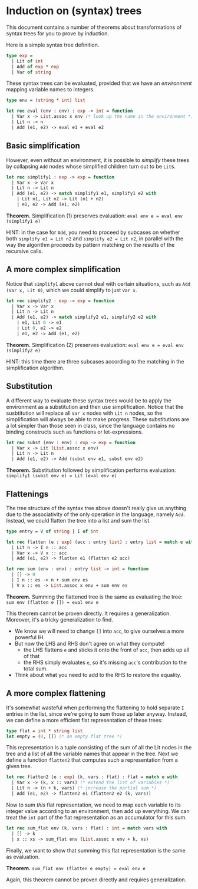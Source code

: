 # Induction on (syntax) trees

This document contains a number of theorems about transformations of syntax trees for you to prove
by induction.

Here is a simple syntax tree definition.

```ocaml
type exp =
  | Lit of int
  | Add of exp * exp
  | Var of string
```

These syntax trees can be evaluated, provided that we have an _environment_ mapping variable names
to integers.

```ocaml
type env = (string * int) list

let rec eval (env : env) : exp -> int = function
  | Var x -> List.assoc x env (* look up the name in the environment *)
  | Lit n -> n
  | Add (e1, e2) -> eval e1 + eval e2
```

## Basic simplification

However, even without an environment, it is possible to _simplify_ these trees by collapsing `Add`
nodes whose simplified children turn out to be `Lit`s.

```ocaml
let rec simplify1 : exp -> exp = function
  | Var x -> Var x
  | Lit n -> Lit n
  | Add (e1, e2) -> match simplify1 e1, simplify1 e2 with
    | Lit n1, Lit n2 -> Lit (n1 + n2)
    | e1, e2 -> Add (e1, e2)
```

**Theorem.** Simplification (1) preserves evaluation: `eval env e = eval env (simplify1 e)`

HINT: in the case for `Add`, you need to proceed by subcases on whether both `simplify e1 = Lit n2`
and `simplify e2 = Lit n2`, in parallel with the way the algorithm proceeds by pattern matching on
the results of the recursive calls.

## A more complex simplification

Notice that `simplify1` above cannot deal with certain situations, such as `Add (Var x, Lit 0)`,
which we could simplify to just `Var x`.

```ocaml
let rec simplify2 : exp -> exp = function
  | Var x -> Var x
  | Lit n -> Lit n
  | Add (e1, e2) -> match simplify2 e1, simplify2 e2 with
    | e1, Lit 0 -> e1
    | Lit 0, e2 -> e2
    | e1, e2 -> Add (e1, e2)
```

**Theorem.** Simplification (2) preserves evaluation: `eval env e = eval env (simplify2 e)`

HINT: this time there are three subcases according to the matching in the simplification algorithm.

## Substitution

A different way to evaluate these syntax trees would be to apply the environment as a substitution
and then use simplification. Notice that the susbtitution will replace all `Var x` nodes with `Lit
n` nodes, so the simplification will always be able to make progress.
These substitutions are a lot simpler than those seen in class, since the language contains no
binding constructs such as functions or let-expressions.

```ocaml
let rec subst (env : env) : exp -> exp = function
  | Var x -> Lit (List.assoc x env)
  | Lit n -> Lit n
  | Add (e1, e2) -> Add (subst env e1, subst env e2)
```

**Theorem.** Substitution followed by simplification performs evaluation:
    `simplify1 (subst env e) = Lit (eval env e)`

## Flattenings

The tree structure of the syntax tree above doesn't really give us anything due to the
associativity of the only operation in the language, namely `Add`. Instead, we could flatten the
tree into a list and sum the list.

```ocaml
type entry = V of string | I of int

let rec flatten (e : exp) (acc : entry list) : entry list = match e with
  | Lit n -> I n :: acc
  | Var x -> V x :: acc
  | Add (e1, e2) -> flatten e1 (flatten e2 acc)

let rec sum (env : env) : entry list -> int = function
  | [] -> 0
  | I n :: es -> n + sum env es
  | V x :: es -> List.assoc x env + sum env es
```

**Theorem.** Summing the flattened tree is the same as evaluating the tree:
    `sum env (flatten e []) = eval env e`

This theorem cannot be proven directly. It requires a generalization. Moreover, it's a tricky
generalization to find.

- We know we will need to change `[]` into `acc`, to give ourselves a more powerful IH.
- But now the LHS and RHS don't agree on what they compute!
    - the LHS flattens `e` and sticks it onto the front of `acc`, then adds up all of that
    - the RHS simply evaluates `e`, so it's missing `acc`'s contribution to the total sum.
- Think about what you need to add to the RHS to restore the equality.

## A more complex flattening

It's somewhat wasteful when performing the flattening to hold separate `I` entries in the list,
since we're going to sum those up later anyway. Instead, we can define a more efficient flat
representation of these trees:

```ocaml
type flat = int * string list
let empty = (0, []) (* an empty flat tree *)
```

This representation is a tuple consisting of the sum of all the Lit nodes in the tree and a list of
all the variable names that appear in the tree.
Next we define a function `flatten2` that computes such a representation from a given tree.

```ocaml
let rec flatten2 (e : exp) (k, vars : flat) : flat = match e with
  | Var x -> (k, x :: vars) (* extend the list of variables *)
  | Lit n -> (n + k, vars) (* increase the partial sum *)
  | Add (e1, e2) -> flatten2 e1 (flatten2 e2 (k, vars))
```

Now to sum _this_ flat representation, we need to map each variable to its integer value according
to an environment, then add up everything. We can treat the `int` part of the flat representation
as an accumulator for this sum.

```ocaml
let rec sum_flat env (k, vars : flat) : int = match vars with
  | [] -> k
  | x :: xs -> sum_flat env (List.assoc x env + k, xs)
```

Finally, we want to show that summing this flat representation is the same as evaluation.

**Theorem.** `sum_flat env (flatten e empty) = eval env e`

Again, this theorem cannot be proven directly and requires generalization.
